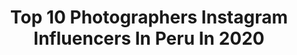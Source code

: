 ---
title: Top 10 Photographers Instagram Influencers In Peru In 2020
description: >-
  Find top photographers Instagram influencers in Peru in 2020. Most popular hashtags: #sonyalpha #summer #photoshoot #lima.
platform: Instagram
profiles:
  - username: "aixarosybel"
    fullname: >-
      Aixa Aguilar Palacios 🌎
    location: "Peru"
    followers: 6662
    engagement: 1789
    commentsToLikes: 0.020734
    id: ckapa5f7pus4h0i78dwrckj01
    verified: false
    hashtags: "#lagunaazul, #photograhy, #sonyalpha, #sonrisa"
  - username: "rafabertoriniph"
    fullname: >-
      Rafa Bertorini
    location: "Peru"
    followers: 30316
    engagement: 269
    commentsToLikes: 0.047075
    id: ck5c5h91h3gzr0i11dg86mjl8
    verified: false
    hashtags: "#landscape, #tones, #goldenhour, #theshapeoflight"
  - username: "luis_silvav"
    fullname: >-
      Luis Silva
    location: "Peru"
    followers: 15019
    engagement: 712
    commentsToLikes: 0.022451
    id: ck0vvtbj1qo8v0i19sjxkpd7z
    verified: false
    hashtags: "#arts, #pineapple, #arthoe, #creative"
  - username: "ozzierisso"
    fullname: >-
      Ozzie Risso
    location: "Peru"
    followers: 31345
    engagement: 538
    commentsToLikes: 0.025695
    id: ck5hq0bp4s9xc0i111bp6kcqk
    verified: false
    hashtags: "#urban, #yomequedoencasa, #fotografia, #lima"
  - username: "c.salazarfoto"
    fullname: >-
      CARLOS SALAZAR
    location: "Peru"
    followers: 17873
    engagement: 239
    commentsToLikes: 0.035223
    id: ck0vymztj4syd0i19mtqch916
    verified: false
    hashtags: "#portfolio, #beautiful, #editorial, #sanblascusco"
  - username: "mrjeanpierrediaz"
    fullname: >-
      Jean Pierre Díaz
    location: "Peru"
    followers: 27271
    engagement: 140
    commentsToLikes: 0.027126
    id: ckap65qw3eihs0i78j14qxrl2
    verified: false
    hashtags: "#35mmfilm, #cuarentena, #filmsdiscovered, #savage"
  - username: "talia.escamilo"
    fullname: >-
      Talia EC | Travel & Photo ✈
    location: "Peru"
    followers: 8222
    engagement: 1242
    commentsToLikes: 0.132112
    id: ck5hfe87nx23v0i112dopztf2
    verified: false
    hashtags: "#cityphotography, #sunset, #giveaway, #discoverperu"
  - username: "mydetoxtravel"
    fullname: >-
      C A T H  S I M A R D
    location: "Peru"
    followers: 133649
    engagement: 911
    commentsToLikes: 0.032245
    id: ck0u2myti0ezb0i19b3h6guqn
    verified: false
    hashtags: ""
  - username: "angelruizphotography"
    fullname: >-
      A n g e l  R u i z
    location: "Peru"
    followers: 26647
    engagement: 244
    commentsToLikes: 0.007421
    id: ck5zpdwsisi230i147v2ntd3k
    verified: false
    hashtags: ""
  - username: "jordantrek"
    fullname: >-
      J O R D A N  C Á R D E N A S
    location: "Peru"
    followers: 6126
    engagement: 903
    commentsToLikes: 0.101499
    id: ck139eatukvy90i19j3yix7lr
    verified: false
    hashtags: "#marcona, #atardecer, #instaperu, #travelblogger"
---